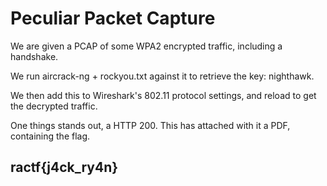 # Peculiar Packet Capture

We are given a PCAP of some WPA2 encrypted traffic, including a handshake.

We run aircrack-ng + rockyou.txt against it to retrieve the key: nighthawk.

We then add this to Wireshark's 802.11 protocol settings, and reload to get the decrypted traffic.

One things stands out, a HTTP 200. This has attached with it a PDF, containing the flag.

## ractf{j4ck\_ry4n}

